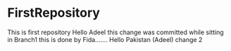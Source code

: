 # FirstRepository
This is first repository
Hello Adeel
this change was committed while sitting in Branch1
this is done by Fida.......
Hello Pakistan (Adeel)
change 2

